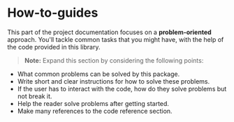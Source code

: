 # How-to-guides

This part of the project documentation focuses on a **problem-oriented** approach. You'll tackle common tasks that you might have, with the help of the code provided in this library.

> **Note:** Expand this section by considering the following points:

- What common problems can be solved by this package.
- Write short and clear instructions for how to solve these problems.
- If the user has to interact with the code, how do they solve problems but not break it.
- Help the reader solve problems after getting started.
- Make many references to the code reference section.
